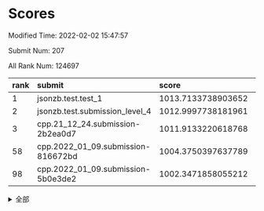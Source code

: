 # Scores

Modified Time: 2022-02-02 15:47:57

Submit Num: 207

All Rank Num: 124697

| rank |               submit               |       score        |       sigma        | pk_num |
| :--- | :--------------------------------- | :----------------- | :----------------- | :----- |
| 1    | jsonzb.test.test_1                 | 1013.7133738903652 | 0.8587092320062137 | 2413   |
| 2    | jsonzb.test.submission_level_4     | 1012.9997738181961 | 0.8185913946331543 | 2409   |
| 3    | cpp.21_12_24.submission-2b2ea0d7   | 1011.9133220618768 | 0.7832898816475626 | 2415   |
| 58   | cpp.2022_01_09.submission-816672bd | 1004.3750397637789 | 0.7132833886287279 | 2414   |
| 98   | cpp.2022_01_09.submission-5b0e3de2 | 1002.3471858055212 | 0.7109320486494486 | 2408   |


<details>
<summary>全部</summary>

| rank |                 submit                 |       score        |       sigma        | pk_num |
| :--- | :------------------------------------- | :----------------- | :----------------- | :----- |
| 1    | jsonzb.test.test_1                     | 1013.7133738903652 | 0.8587092320062137 | 2413   |
| 2    | jsonzb.test.submission_level_4         | 1012.9997738181961 | 0.8185913946331543 | 2409   |
| 3    | cpp.21_12_24.submission-2b2ea0d7       | 1011.9133220618768 | 0.7832898816475626 | 2415   |
| 4    | gobigger.level_3.submission_level_3_27 | 1011.6328677422912 | 0.7628431303975303 | 2415   |
| 5    | gobigger.level_3.submission_level_3_16 | 1011.3066285691399 | 0.7617861560403045 | 2412   |
| 6    | gobigger.level_3.submission_level_3_32 | 1011.0567480535186 | 0.7541979944781627 | 2409   |
| 7    | gobigger.level_3.submission_level_3_40 | 1010.9186219530663 | 0.7541934489447919 | 2409   |
| 8    | gobigger.level_3.submission_level_3_22 | 1010.8504797610364 | 0.7585531899076099 | 2409   |
| 9    | gobigger.level_3.submission_level_3_5  | 1010.645098764929  | 0.7820985786547933 | 2406   |
| 10   | gobigger.level_3.submission_level_3_23 | 1010.6307935217078 | 0.7738790920024008 | 2412   |
| 11   | gobigger.level_3.submission_level_3_0  | 1010.6002765176636 | 0.7466040998752032 | 2412   |
| 12   | gobigger.level_3.submission_level_3_2  | 1010.4370691829039 | 0.7675614742334637 | 2407   |
| 13   | gobigger.level_3.submission_level_3_49 | 1010.413660753899  | 0.7807305033331108 | 2410   |
| 14   | gobigger.level_3.submission_level_3_19 | 1010.4058704514907 | 0.7482417398521669 | 2407   |
| 15   | gobigger.level_3.submission_level_3_29 | 1010.3990345050097 | 0.7705540101149199 | 2412   |
| 16   | gobigger.level_3.submission_level_3_44 | 1010.3630921352642 | 0.7560612022713386 | 2411   |
| 17   | gobigger.level_3.submission_level_3_35 | 1010.3280223516861 | 0.7583803370468363 | 2415   |
| 18   | gobigger.level_3.submission_level_3_31 | 1010.2880945678571 | 0.7602463424574024 | 2410   |
| 19   | gobigger.level_3.submission_level_3_24 | 1010.2505039176148 | 0.7664506272790104 | 2418   |
| 20   | gobigger.level_3.submission_level_3_30 | 1010.2093226701411 | 0.7441726000645874 | 2409   |
| 21   | gobigger.level_3.submission_level_3_17 | 1010.1817698214318 | 0.743416521855368  | 2411   |
| 22   | gobigger.level_3.submission_level_3_28 | 1010.1637361186359 | 0.7697917047683507 | 2409   |
| 23   | gobigger.level_3.submission_level_3_8  | 1010.1513133555015 | 0.7607210981297238 | 2413   |
| 24   | gobigger.level_3.submission_level_3_37 | 1010.02262000184   | 0.7650940091523105 | 2409   |
| 25   | gobigger.level_3.submission_level_3_39 | 1009.9487069611656 | 0.7364708007151405 | 2407   |
| 26   | gobigger.level_3.submission_level_3_1  | 1009.9136249678339 | 0.7483386484225584 | 2411   |
| 27   | gobigger.level_3.submission_level_3_26 | 1009.9118997752751 | 0.7521195214887486 | 2407   |
| 28   | gobigger.level_3.submission_level_3_13 | 1009.8634711984339 | 0.7499398328044321 | 2408   |
| 29   | gobigger.level_3.submission_level_3_34 | 1009.8617614382471 | 0.7826359690500275 | 2411   |
| 30   | gobigger.level_3.submission_level_3_7  | 1009.8235747043626 | 0.751701834310554  | 2408   |
| 31   | gobigger.level_3.submission_level_3_10 | 1009.7307570508026 | 0.7410692412673139 | 2414   |
| 32   | gobigger.level_3.submission_level_3_11 | 1009.7198315891633 | 0.7358496959411256 | 2416   |
| 33   | gobigger.level_3.submission_level_3_20 | 1009.7024360602301 | 0.7296867669760234 | 2409   |
| 34   | gobigger.level_3.submission_level_3_33 | 1009.6796778889511 | 0.7482846336928378 | 2411   |
| 35   | gobigger.level_3.submission_level_3_9  | 1009.677765786026  | 0.7564005722587192 | 2413   |
| 36   | gobigger.level_3.submission_level_3_18 | 1009.6492622646985 | 0.7495555767330785 | 2411   |
| 37   | gobigger.level_3.submission_level_3_3  | 1009.5889746029475 | 0.7417306409329    | 2410   |
| 38   | gobigger.level_3.submission_level_3_25 | 1009.5886142446881 | 0.7715112170034524 | 2413   |
| 39   | gobigger.level_3.submission_level_3_15 | 1009.4894037942431 | 0.7557300433766071 | 2409   |
| 40   | gobigger.level_3.submission_level_3_47 | 1009.4869908700579 | 0.7324094616257227 | 2412   |
| 41   | gobigger.level_3.submission_level_3_41 | 1009.4752759076871 | 0.761112479393049  | 2407   |
| 42   | gobigger.level_3.submission_level_3_43 | 1009.4642039121003 | 0.7845951532375754 | 2415   |
| 43   | gobigger.level_3.submission_level_3_36 | 1009.393293058569  | 0.7425808757490697 | 2406   |
| 44   | gobigger.level_3.submission_level_3_46 | 1009.3315020539904 | 0.7709711157383754 | 2414   |
| 45   | gobigger.level_3.submission_level_3_14 | 1009.3091365550808 | 0.751780236719475  | 2413   |
| 46   | gobigger.level_3.submission_level_3_38 | 1009.2248744672685 | 0.7413751264054864 | 2407   |
| 47   | gobigger.level_3.submission_level_3_45 | 1009.1441171642019 | 0.7568172035774797 | 2416   |
| 48   | gobigger.level_3.submission_level_3_42 | 1008.9642358070739 | 0.7479287604285697 | 2410   |
| 49   | gobigger.level_3.submission_level_3_6  | 1008.9354445937103 | 0.7547269659557322 | 2413   |
| 50   | gobigger.level_3.submission_level_3_21 | 1008.8951833851573 | 0.739327938924474  | 2410   |
| 51   | gobigger.level_3.submission_level_3_48 | 1008.8620372410178 | 0.734487192198652  | 2414   |
| 52   | gobigger.level_3.submission_level_3_4  | 1008.6826563894685 | 0.7450032854895616 | 2407   |
| 53   | gobigger.level_3.submission_level_3_12 | 1008.0577588948701 | 0.7372930307275434 | 2401   |
| 54   | gobigger.level_1.submission_level_1_36 | 1005.539654805312  | 0.710815188292592  | 2410   |
| 55   | gobigger.level_1.submission_level_1_10 | 1004.8433218362202 | 0.7263819459775165 | 2403   |
| 56   | gobigger.level_1.submission_level_1_27 | 1004.7702589260147 | 0.7281346831260979 | 2410   |
| 57   | gobigger.level_1.submission_level_1_16 | 1004.5005074028892 | 0.7202378546215434 | 2406   |
| 58   | cpp.2022_01_09.submission-816672bd     | 1004.3750397637789 | 0.7132833886287279 | 2414   |
| 59   | gobigger.level_1.submission_level_1_25 | 1004.2462407164971 | 0.7253213243845368 | 2409   |
| 60   | gobigger.level_1.submission_level_1_19 | 1004.2338345230182 | 0.7294975553480006 | 2408   |
| 61   | gobigger.level_1.submission_level_1_38 | 1004.1610866436826 | 0.7108520161702383 | 2405   |
| 62   | gobigger.level_1.submission_level_1_23 | 1004.1527622313309 | 0.7198059471586605 | 2407   |
| 63   | gobigger.level_1.submission_level_1_49 | 1004.0975613834469 | 0.7229662408170563 | 2411   |
| 64   | gobigger.level_1.submission_level_1_14 | 1004.0679583322229 | 0.7270016878926508 | 2411   |
| 65   | gobigger.level_1.submission_level_1_13 | 1004.059604260356  | 0.7345788731873163 | 2405   |
| 66   | gobigger.level_1.submission_level_1_44 | 1004.0427931863705 | 0.7242387367314573 | 2408   |
| 67   | gobigger.level_1.submission_level_1_12 | 1003.9768101606377 | 0.7219288278425812 | 2410   |
| 68   | gobigger.level_1.submission_level_1_26 | 1003.9710625898131 | 0.7302951280079061 | 2407   |
| 69   | gobigger.level_1.submission_level_1_20 | 1003.9457097379619 | 0.71738055151723   | 2412   |
| 70   | gobigger.level_1.submission_level_1_43 | 1003.9217499972613 | 0.7167110462893008 | 2403   |
| 71   | gobigger.level_1.submission_level_1_41 | 1003.8750982319143 | 0.7163928764135437 | 2406   |
| 72   | gobigger.level_1.submission_level_1_46 | 1003.8707364438219 | 0.7163167111379363 | 2408   |
| 73   | gobigger.level_1.submission_level_1_0  | 1003.8219588400741 | 0.7189649435635405 | 2411   |
| 74   | gobigger.level_1.submission_level_1_24 | 1003.7858467294296 | 0.7093388213958072 | 2408   |
| 75   | gobigger.level_1.submission_level_1_31 | 1003.7657931434653 | 0.7132039347350277 | 2411   |
| 76   | gobigger.level_1.submission_level_1_40 | 1003.7191547586323 | 0.7282869031823707 | 2411   |
| 77   | gobigger.level_1.submission_level_1_28 | 1003.7046727332265 | 0.7127718430345018 | 2405   |
| 78   | gobigger.level_1.submission_level_1_30 | 1003.5914036817768 | 0.7087008217891189 | 2404   |
| 79   | gobigger.level_1.submission_level_1_22 | 1003.5586457101965 | 0.7282932491395069 | 2410   |
| 80   | gobigger.level_1.submission_level_1_5  | 1003.5204287531661 | 0.710571204959303  | 2409   |
| 81   | gobigger.level_1.submission_level_1_37 | 1003.5201608210608 | 0.7227132457675061 | 2413   |
| 82   | gobigger.level_1.submission_level_1_21 | 1003.4758280027842 | 0.7193424924959935 | 2406   |
| 83   | gobigger.level_1.submission_level_1_48 | 1003.4238039162423 | 0.7257527920556193 | 2409   |
| 84   | gobigger.level_1.submission_level_1_18 | 1003.4073513302772 | 0.7124861378796215 | 2411   |
| 85   | gobigger.level_1.submission_level_1_42 | 1003.397310799082  | 0.7099486291183472 | 2412   |
| 86   | gobigger.level_1.submission_level_1_39 | 1003.279605324202  | 0.7222683717777121 | 2410   |
| 87   | gobigger.level_1.submission_level_1_4  | 1003.2078442195807 | 0.737036671310705  | 2408   |
| 88   | gobigger.level_1.submission_level_1_34 | 1003.0117213382727 | 0.7161381580283388 | 2405   |
| 89   | gobigger.level_1.submission_level_1_15 | 1002.9935737114204 | 0.7158618252644662 | 2412   |
| 90   | gobigger.level_1.submission_level_1_9  | 1002.8560574116369 | 0.7215185917560796 | 2412   |
| 91   | gobigger.level_1.submission_level_1_32 | 1002.8309135376627 | 0.7249380386907534 | 2410   |
| 92   | gobigger.level_1.submission_level_1_29 | 1002.7221261732925 | 0.7195526069236361 | 2409   |
| 93   | gobigger.level_1.submission_level_1_47 | 1002.6946676875787 | 0.718764828212855  | 2411   |
| 94   | gobigger.level_1.submission_level_1_1  | 1002.652758652677  | 0.7094229113786361 | 2412   |
| 95   | gobigger.level_1.submission_level_1_3  | 1002.6078480442501 | 0.7166599055338574 | 2412   |
| 96   | gobigger.level_1.submission_level_1_45 | 1002.5914663124686 | 0.7098562026594951 | 2411   |
| 97   | gobigger.level_1.submission_level_1_8  | 1002.5739217757098 | 0.7126391590115086 | 2408   |
| 98   | cpp.2022_01_09.submission-5b0e3de2     | 1002.3471858055212 | 0.7109320486494486 | 2408   |
| 99   | gobigger.level_1.submission_level_1_17 | 1002.3429047085721 | 0.7045994633283278 | 2410   |
| 100  | gobigger.level_1.submission_level_1_2  | 1002.3238935019758 | 0.7165069668215135 | 2411   |
| 101  | gobigger.level_1.submission_level_1_7  | 1002.3235502071017 | 0.7139458460304797 | 2412   |
| 102  | gobigger.level_1.submission_level_1_6  | 1002.0556176853152 | 0.7194240488566441 | 2411   |
| 103  | gobigger.level_1.submission_level_1_35 | 1002.0038839376208 | 0.7136766032736575 | 2411   |
| 104  | gobigger.level_1.submission_level_1_11 | 1001.9004743608094 | 0.7128425646138681 | 2406   |
| 105  | gobigger.level_1.submission_level_1_33 | 1001.73384915448   | 0.7206594339071258 | 2412   |
| 106  | gobigger.random.submission_random_22   | 997.4586178746764  | 0.7076308969199192 | 2412   |
| 107  | gobigger.random.submission_random_9    | 997.310447052302   | 0.6986902901854395 | 2408   |
| 108  | gobigger.random.submission_random_32   | 997.2349512959006  | 0.7041175741080745 | 2407   |
| 109  | gobigger.random.submission_random_24   | 997.039232494047   | 0.7051001556102289 | 2404   |
| 110  | gobigger.random.submission_random_46   | 997.007595469702   | 0.715178331627333  | 2415   |
| 111  | gobigger.random.submission_random_1    | 996.6846776650561  | 0.7090533803930243 | 2407   |
| 112  | gobigger.random.submission_random_44   | 996.619177091005   | 0.7169155786877434 | 2406   |
| 113  | gobigger.random.submission_random_12   | 996.5167658056286  | 0.7108255210118666 | 2408   |
| 114  | gobigger.random.submission_random_5    | 996.5085382771844  | 0.7178229896573296 | 2411   |
| 115  | gobigger.random.submission_random_8    | 996.4626189854556  | 0.7097613191520568 | 2405   |
| 116  | gobigger.random.submission_random_31   | 996.4347907376435  | 0.7310480384553125 | 2414   |
| 117  | gobigger.random.submission_random_23   | 996.3595074153902  | 0.7201801489699943 | 2412   |
| 118  | gobigger.random.submission_random_4    | 996.3380711348387  | 0.7308117639836068 | 2407   |
| 119  | gobigger.random.submission_random_36   | 996.1703233879189  | 0.7187302310952174 | 2407   |
| 120  | gobigger.random.submission_random_27   | 996.1357659089753  | 0.7016891608551892 | 2411   |
| 121  | gobigger.random.submission_random_30   | 996.1229848490232  | 0.7194917523193195 | 2413   |
| 122  | gobigger.random.submission_random_49   | 996.1115251514315  | 0.7053961377272985 | 2408   |
| 123  | gobigger.random.submission_random_34   | 996.0787321560557  | 0.7213434340254126 | 2411   |
| 124  | gobigger.random.submission_random_39   | 996.0755574160454  | 0.7033615154729067 | 2410   |
| 125  | gobigger.random.submission_random_6    | 996.0739324358323  | 0.7232193693574187 | 2410   |
| 126  | gobigger.random.submission_random_48   | 996.0586378452864  | 0.7089854917165039 | 2407   |
| 127  | gobigger.random.submission_random_28   | 995.9901073866315  | 0.716051038456072  | 2414   |
| 128  | gobigger.random.submission_random_11   | 995.9535184933599  | 0.6987975879921507 | 2410   |
| 129  | gobigger.random.submission_random_45   | 995.933563760145   | 0.710140645914163  | 2410   |
| 130  | gobigger.random.submission_random_2    | 995.9334090334636  | 0.7208276966292373 | 2409   |
| 131  | gobigger.random.submission_random_15   | 995.9228385909462  | 0.7175442922395037 | 2409   |
| 132  | gobigger.random.submission_random_16   | 995.7770316696605  | 0.7155884235729585 | 2415   |
| 133  | gobigger.random.submission_random_21   | 995.7710043826967  | 0.7256178063303265 | 2409   |
| 134  | gobigger.random.submission_random_19   | 995.7407390284279  | 0.7159172107261867 | 2409   |
| 135  | gobigger.random.submission_random_29   | 995.6333558748736  | 0.7154002823854071 | 2410   |
| 136  | gobigger.random.submission_random_26   | 995.6215650961387  | 0.7125588418595014 | 2406   |
| 137  | gobigger.random.submission_random_25   | 995.5119406363556  | 0.7097271420395852 | 2407   |
| 138  | gobigger.random.submission_random_47   | 995.4317385803427  | 0.7011846770679186 | 2412   |
| 139  | gobigger.random.submission_random_42   | 995.3282316138051  | 0.7267786426867107 | 2413   |
| 140  | gobigger.random.submission_random_3    | 995.3013305640753  | 0.7232075713847003 | 2412   |
| 141  | gobigger.random.submission_random_18   | 995.2948911570126  | 0.7092793775429882 | 2405   |
| 142  | gobigger.random.submission_random_17   | 995.2661945920125  | 0.7124445762136852 | 2409   |
| 143  | gobigger.random.submission_random_40   | 995.2188614897398  | 0.7057265605198889 | 2415   |
| 144  | gobigger.random.submission_random_10   | 995.1816509574267  | 0.711413845877795  | 2407   |
| 145  | gobigger.random.submission_random_41   | 995.1563370264103  | 0.7071495960915953 | 2408   |
| 146  | gobigger.random.submission_random_37   | 995.0354203986712  | 0.7103022173759875 | 2416   |
| 147  | gobigger.random.submission_random_35   | 994.9971260260016  | 0.7119871563651196 | 2410   |
| 148  | gobigger.random.submission_random_33   | 994.9328241549418  | 0.7187550023381046 | 2412   |
| 149  | gobigger.random.submission_random_13   | 994.9292518953808  | 0.7117467552146428 | 2414   |
| 150  | gobigger.random.submission_random_14   | 994.9223732043479  | 0.7066377451911131 | 2410   |
| 151  | gobigger.random.submission_random_20   | 994.553936473123   | 0.724014881991475  | 2410   |
| 152  | gobigger.random.submission_random_38   | 994.4971172836734  | 0.7220495225604951 | 2411   |
| 153  | gobigger.random.submission_random_43   | 994.4219512968268  | 0.7142752904105432 | 2406   |
| 154  | gobigger.random.submission_random_7    | 994.1855039131735  | 0.7170527952240838 | 2406   |
| 155  | gobigger.random.submission_random_0    | 993.9353289596819  | 0.7117391856541616 | 2409   |
| 156  | gobigger.level_2.submission_level_2_41 | 993.7384851444671  | 0.7310410140700999 | 2408   |
| 157  | gobigger.level_2.submission_level_2_34 | 993.6170502883385  | 0.7323411258935119 | 2412   |
| 158  | gobigger.level_2.submission_level_2_40 | 993.4898124046383  | 0.7194742619245141 | 2408   |
| 159  | gobigger.level_2.submission_level_2_20 | 993.4443888903974  | 0.7355342737550619 | 2410   |
| 160  | gobigger.level_2.submission_level_2_24 | 993.1638128492017  | 0.7305963177089785 | 2407   |
| 161  | gobigger.level_2.submission_level_2_6  | 993.0628281188511  | 0.7311049905016136 | 2407   |
| 162  | gobigger.level_2.submission_level_2_1  | 992.9791050242482  | 0.7289387734475036 | 2409   |
| 163  | gobigger.level_2.submission_level_2_21 | 992.8809408484352  | 0.7311407503452299 | 2409   |
| 164  | gobigger.level_2.submission_level_2_0  | 992.877763581921   | 0.7568709180497034 | 2411   |
| 165  | gobigger.level_2.submission_level_2_16 | 992.8433121748016  | 0.7376170704588593 | 2409   |
| 166  | gobigger.level_2.submission_level_2_23 | 992.7457781725606  | 0.7354852278593469 | 2409   |
| 167  | gobigger.level_2.submission_level_2_11 | 992.6485317855293  | 0.743990019600982  | 2408   |
| 168  | gobigger.level_2.submission_level_2_2  | 992.6329273072002  | 0.7384933113402781 | 2412   |
| 169  | gobigger.level_2.submission_level_2_36 | 992.6282763346037  | 0.7344032450574995 | 2408   |
| 170  | gobigger.level_2.submission_level_2_27 | 992.6100246194668  | 0.7480140281921286 | 2413   |
| 171  | gobigger.level_2.submission_level_2_48 | 992.5219053777823  | 0.7254471491003142 | 2409   |
| 172  | gobigger.level_2.submission_level_2_14 | 992.5003777870621  | 0.7357222651279018 | 2404   |
| 173  | gobigger.level_2.submission_level_2_43 | 992.436062496785   | 0.7561695090859004 | 2409   |
| 174  | gobigger.level_2.submission_level_2_30 | 992.4167878151491  | 0.7318581467339923 | 2408   |
| 175  | gobigger.level_2.submission_level_2_28 | 992.3826227569796  | 0.7436577491288935 | 2411   |
| 176  | gobigger.level_2.submission_level_2_46 | 992.3739017963186  | 0.7344463283979155 | 2408   |
| 177  | gobigger.level_2.submission_level_2_38 | 992.3721375216878  | 0.7489952408481786 | 2410   |
| 178  | gobigger.level_2.submission_level_2_15 | 992.2877806857925  | 0.740090485194439  | 2409   |
| 179  | gobigger.level_2.submission_level_2_3  | 992.1268274152428  | 0.7462310357147283 | 2413   |
| 180  | gobigger.level_2.submission_level_2_31 | 992.0623095933054  | 0.7305523540008333 | 2414   |
| 181  | gobigger.level_2.submission_level_2_35 | 992.0209597822828  | 0.7374087617431359 | 2410   |
| 182  | gobigger.level_2.submission_level_2_39 | 991.9752025313815  | 0.7328582741316848 | 2407   |
| 183  | gobigger.level_2.submission_level_2_13 | 991.8510910990316  | 0.7610304671882313 | 2412   |
| 184  | gobigger.level_2.submission_level_2_5  | 991.8053000487364  | 0.7494535039659164 | 2411   |
| 185  | gobigger.level_2.submission_level_2_17 | 991.7960219201684  | 0.7274814226154634 | 2408   |
| 186  | gobigger.level_2.submission_level_2_29 | 991.7839296743425  | 0.7654527112401798 | 2407   |
| 187  | gobigger.level_2.submission_level_2_8  | 991.7804786612791  | 0.7499666649977159 | 2408   |
| 188  | gobigger.level_2.submission_level_2_49 | 991.7431938299076  | 0.7527973264319346 | 2407   |
| 189  | gobigger.level_2.submission_level_2_10 | 991.7327432158664  | 0.7592206086426605 | 2407   |
| 190  | gobigger.level_2.submission_level_2_7  | 991.6289902601771  | 0.760212237736029  | 2411   |
| 191  | gobigger.level_2.submission_level_2_26 | 991.5190915044017  | 0.7425059976409853 | 2411   |
| 192  | gobigger.level_2.submission_level_2_4  | 991.5181916338519  | 0.7671831231850536 | 2412   |
| 193  | gobigger.level_2.submission_level_2_19 | 991.4717322993278  | 0.7386714087966288 | 2407   |
| 194  | gobigger.level_2.submission_level_2_12 | 991.4551114814903  | 0.7493922732414745 | 2408   |
| 195  | gobigger.level_2.submission_level_2_32 | 991.2062614154212  | 0.7491707540392493 | 2407   |
| 196  | gobigger.level_2.submission_level_2_22 | 991.1568320557234  | 0.7502967691118203 | 2408   |
| 197  | gobigger.level_2.submission_level_2_37 | 991.152942881864   | 0.7515867546003991 | 2408   |
| 198  | gobigger.level_2.submission_level_2_33 | 991.1268632692336  | 0.7412765714489602 | 2407   |
| 199  | gobigger.level_2.submission_level_2_25 | 991.1194921081825  | 0.7600031352921777 | 2411   |
| 200  | gobigger.level_2.submission_level_2_9  | 991.0957991115321  | 0.7589452390661944 | 2405   |
| 201  | gobigger.level_2.submission_level_2_45 | 991.0435765026134  | 0.7433747014277192 | 2411   |
| 202  | gobigger.level_2.submission_level_2_44 | 991.0204842820832  | 0.7541974983467513 | 2405   |
| 203  | gobigger.level_2.submission_level_2_42 | 990.742009790813   | 0.7322368120289792 | 2411   |
| 204  | gobigger.level_2.submission_level_2_47 | 990.4518127680059  | 0.7731972545314277 | 2411   |
| 205  | gobigger.level_2.submission_level_2_18 | 990.1619640080044  | 0.7598641905845336 | 2406   |
| 206  | gobigger.none.submission_none_0        | 976.798391891246   | 1.4243811735576224 | 2405   |
| 207  | gobigger.none.submission_none_1        | 976.5883192481543  | 1.3394614577852026 | 2410   |

</details>